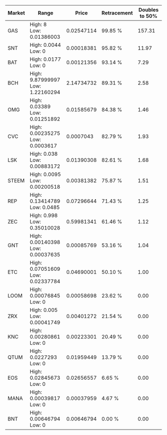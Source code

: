 | Market | Range | Price| Retracement | Doubles to 50% |
| --- | --- | --- | --- | --- |
| GAS | High: 8<br />Low: 0.01386003 | 0.02547114 | 99.85 % | 157.31 |
| SNT | High: 0.0044<br />Low: 0 | 0.00018381 | 95.82 % | 11.97 |
| BAT | High: 0.0177<br />Low: 0 | 0.00121356 | 93.14 % | 7.29 |
| BCH | High: 9.87999997<br />Low: 1.22160294 | 2.14734732 | 89.31 % | 2.58 |
| OMG | High: 0.03389<br />Low: 0.01251892 | 0.01585679 | 84.38 % | 1.46 |
| CVC | High: 0.00235275<br />Low: 0.0003617 | 0.0007043 | 82.79 % | 1.93 |
| LSK | High: 0.038<br />Low: 0.00883172 | 0.01390308 | 82.61 % | 1.68 |
| STEEM | High: 0.0095<br />Low: 0.00200518 | 0.00381382 | 75.87 % | 1.51 |
| REP | High: 0.13414789<br />Low: 0.0485 | 0.07296644 | 71.43 % | 1.25 |
| ZEC | High: 0.998<br />Low: 0.35010028 | 0.59981341 | 61.46 % | 1.12 |
| GNT | High: 0.00140398<br />Low: 0.00037635 | 0.00085769 | 53.16 % | 1.04 |
| ETC | High: 0.07051609<br />Low: 0.02337784 | 0.04690001 | 50.10 % | 1.00 |
| LOOM | High: 0.00076845<br />Low: 0 | 0.00058698 | 23.62 % | 0.00 |
| ZRX | High: 0.005<br />Low: 0.00041749 | 0.00401272 | 21.54 % | 0.00 |
| KNC | High: 0.00280861<br />Low: 0 | 0.00223301 | 20.49 % | 0.00 |
| QTUM | High: 0.0227293<br />Low: 0 | 0.01959449 | 13.79 % | 0.00 |
| EOS | High: 0.02845673<br />Low: 0 | 0.02656557 | 6.65 % | 0.00 |
| MANA | High: 0.00039817<br />Low: 0 | 0.00037959 | 4.67 % | 0.00 |
| BNT | High: 0.00646794<br />Low: 0 | 0.00646794 | 0.00 % | 0.00 |
